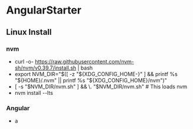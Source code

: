 # AngularStarter

## Linux Install

### nvm
* curl -o- https://raw.githubusercontent.com/nvm-sh/nvm/v0.39.7/install.sh | bash
* export NVM_DIR="$([ -z "${XDG_CONFIG_HOME-}" ] && printf %s "${HOME}/.nvm" || printf %s "${XDG_CONFIG_HOME}/nvm")"
* [ -s "$NVM_DIR/nvm.sh" ] && \. "$NVM_DIR/nvm.sh" # This loads nvm
* nvm install --lts

### Angular
* a
